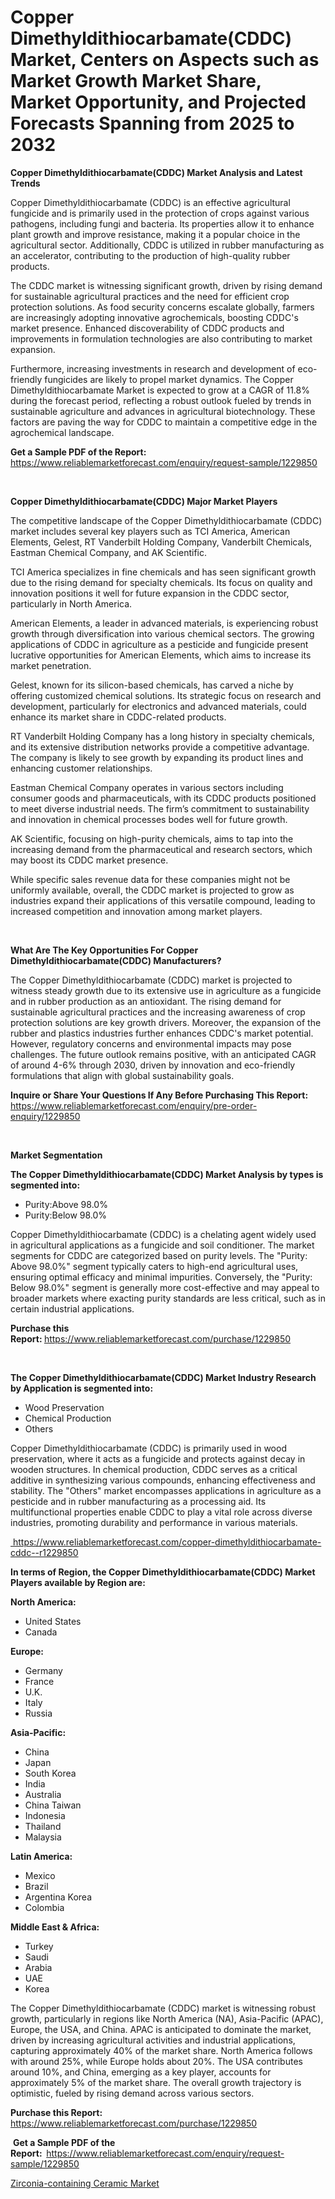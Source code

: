 <p><h1>Copper Dimethyldithiocarbamate(CDDC) Market, Centers on Aspects such as Market Growth Market Share, Market Opportunity, and Projected Forecasts Spanning from 2025 to 2032</h1></p><p><strong>Copper Dimethyldithiocarbamate(CDDC) Market Analysis and Latest Trends</strong></p>
<p><p>Copper Dimethyldithiocarbamate (CDDC) is an effective agricultural fungicide and is primarily used in the protection of crops against various pathogens, including fungi and bacteria. Its properties allow it to enhance plant growth and improve resistance, making it a popular choice in the agricultural sector. Additionally, CDDC is utilized in rubber manufacturing as an accelerator, contributing to the production of high-quality rubber products.</p><p>The CDDC market is witnessing significant growth, driven by rising demand for sustainable agricultural practices and the need for efficient crop protection solutions. As food security concerns escalate globally, farmers are increasingly adopting innovative agrochemicals, boosting CDDC's market presence. Enhanced discoverability of CDDC products and improvements in formulation technologies are also contributing to market expansion.</p><p>Furthermore, increasing investments in research and development of eco-friendly fungicides are likely to propel market dynamics. The Copper Dimethyldithiocarbamate Market is expected to grow at a CAGR of 11.8% during the forecast period, reflecting a robust outlook fueled by trends in sustainable agriculture and advances in agricultural biotechnology. These factors are paving the way for CDDC to maintain a competitive edge in the agrochemical landscape.</p></p>
<p><strong>Get a Sample PDF of the Report:&nbsp;</strong> <a href="https://www.reliablemarketforecast.com/enquiry/request-sample/1229850?utm_campaign=2950&utm_medium=2&utm_source=Github&utm_content=ia&utm_term=03042025&utm_id=copper-dimethyldithiocarbamatecddc">https://www.reliablemarketforecast.com/enquiry/request-sample/1229850</a></p>
<p>&nbsp;</p>
<p><strong>Copper Dimethyldithiocarbamate(CDDC) Major Market Players</strong></p>
<p><p>The competitive landscape of the Copper Dimethyldithiocarbamate (CDDC) market includes several key players such as TCI America, American Elements, Gelest, RT Vanderbilt Holding Company, Vanderbilt Chemicals, Eastman Chemical Company, and AK Scientific. </p><p>TCI America specializes in fine chemicals and has seen significant growth due to the rising demand for specialty chemicals. Its focus on quality and innovation positions it well for future expansion in the CDDC sector, particularly in North America. </p><p>American Elements, a leader in advanced materials, is experiencing robust growth through diversification into various chemical sectors. The growing applications of CDDC in agriculture as a pesticide and fungicide present lucrative opportunities for American Elements, which aims to increase its market penetration.</p><p>Gelest, known for its silicon-based chemicals, has carved a niche by offering customized chemical solutions. Its strategic focus on research and development, particularly for electronics and advanced materials, could enhance its market share in CDDC-related products.</p><p>RT Vanderbilt Holding Company has a long history in specialty chemicals, and its extensive distribution networks provide a competitive advantage. The company is likely to see growth by expanding its product lines and enhancing customer relationships.</p><p>Eastman Chemical Company operates in various sectors including consumer goods and pharmaceuticals, with its CDDC products positioned to meet diverse industrial needs. The firm’s commitment to sustainability and innovation in chemical processes bodes well for future growth.</p><p>AK Scientific, focusing on high-purity chemicals, aims to tap into the increasing demand from the pharmaceutical and research sectors, which may boost its CDDC market presence.</p><p>While specific sales revenue data for these companies might not be uniformly available, overall, the CDDC market is projected to grow as industries expand their applications of this versatile compound, leading to increased competition and innovation among market players.</p></p>
<p>&nbsp;</p>
<p><strong>What Are The Key Opportunities For Copper Dimethyldithiocarbamate(CDDC) Manufacturers?</strong></p>
<p><p>The Copper Dimethyldithiocarbamate (CDDC) market is projected to witness steady growth due to its extensive use in agriculture as a fungicide and in rubber production as an antioxidant. The rising demand for sustainable agricultural practices and the increasing awareness of crop protection solutions are key growth drivers. Moreover, the expansion of the rubber and plastics industries further enhances CDDC's market potential. However, regulatory concerns and environmental impacts may pose challenges. The future outlook remains positive, with an anticipated CAGR of around 4-6% through 2030, driven by innovation and eco-friendly formulations that align with global sustainability goals.</p></p>
<p><strong>Inquire or Share Your Questions If Any Before Purchasing This Report:</strong> <a href="https://www.reliablemarketforecast.com/enquiry/pre-order-enquiry/1229850?utm_campaign=2950&utm_medium=2&utm_source=Github&utm_content=ia&utm_term=03042025&utm_id=copper-dimethyldithiocarbamatecddc">https://www.reliablemarketforecast.com/enquiry/pre-order-enquiry/1229850</a></p>
<p>&nbsp;</p>
<p><strong>Market Segmentation</strong></p>
<p><strong>The Copper Dimethyldithiocarbamate(CDDC) Market Analysis by types is segmented into:</strong></p>
<p><ul><li>Purity:Above 98.0%</li><li>Purity:Below 98.0%</li></ul></p>
<p><p>Copper Dimethyldithiocarbamate (CDDC) is a chelating agent widely used in agricultural applications as a fungicide and soil conditioner. The market segments for CDDC are categorized based on purity levels. The "Purity: Above 98.0%" segment typically caters to high-end agricultural uses, ensuring optimal efficacy and minimal impurities. Conversely, the "Purity: Below 98.0%" segment is generally more cost-effective and may appeal to broader markets where exacting purity standards are less critical, such as in certain industrial applications.</p></p>
<p><strong>Purchase this Report:&nbsp;</strong><a href="https://www.reliablemarketforecast.com/purchase/1229850?utm_campaign=2950&utm_medium=2&utm_source=Github&utm_content=ia&utm_term=03042025&utm_id=copper-dimethyldithiocarbamatecddc">https://www.reliablemarketforecast.com/purchase/1229850</a></p>
<p>&nbsp;</p>
<p><strong>The Copper Dimethyldithiocarbamate(CDDC) Market Industry Research by Application is segmented into:</strong></p>
<p><ul><li>Wood Preservation</li><li>Chemical Production</li><li>Others</li></ul></p>
<p><p>Copper Dimethyldithiocarbamate (CDDC) is primarily used in wood preservation, where it acts as a fungicide and protects against decay in wooden structures. In chemical production, CDDC serves as a critical additive in synthesizing various compounds, enhancing effectiveness and stability. The "Others" market encompasses applications in agriculture as a pesticide and in rubber manufacturing as a processing aid. Its multifunctional properties enable CDDC to play a vital role across diverse industries, promoting durability and performance in various materials.</p></p>
<p><a href="https://www.reliablemarketforecast.com/copper-dimethyldithiocarbamate-cddc--r1229850?utm_campaign=2950&utm_medium=2&utm_source=Github&utm_content=ia&utm_term=03042025&utm_id=copper-dimethyldithiocarbamatecddc">&nbsp;https://www.reliablemarketforecast.com/copper-dimethyldithiocarbamate-cddc--r1229850</a></p>
<p><strong>In terms of Region, the Copper Dimethyldithiocarbamate(CDDC) Market Players available by Region are:</strong></p>
<p>
    <p> <strong> North America: </strong>
        <ul>
            <li>United States</li>
            <li>Canada</li>
        </ul>
        </p> 
    <p> <strong> Europe: </strong>
        <ul>
            <li>Germany</li>
            <li>France</li>
            <li>U.K.</li>
            <li>Italy</li>
            <li>Russia</li>
        </ul>
        </p> 
    <p> <strong> Asia-Pacific: </strong>
        <ul>
            <li>China</li>
            <li>Japan</li>
            <li>South Korea</li>
            <li>India</li>
            <li>Australia</li>
            <li>China Taiwan</li>
            <li>Indonesia</li>
            <li>Thailand</li>
            <li>Malaysia</li>
        </ul>
        </p> 
    <p> <strong> Latin America: </strong>
        <ul>
            <li>Mexico</li>
            <li>Brazil</li>
            <li>Argentina Korea</li>
            <li>Colombia</li>
        </ul>
        </p> 
    <p> <strong> Middle East & Africa: </strong>
        <ul>
            <li>Turkey</li>
            <li>Saudi</li>
            <li>Arabia</li>
            <li>UAE</li>
            <li>Korea</li>
        </ul>
    </p>
    </p>
<p><p>The Copper Dimethyldithiocarbamate (CDDC) market is witnessing robust growth, particularly in regions like North America (NA), Asia-Pacific (APAC), Europe, the USA, and China. APAC is anticipated to dominate the market, driven by increasing agricultural activities and industrial applications, capturing approximately 40% of the market share. North America follows with around 25%, while Europe holds about 20%. The USA contributes around 10%, and China, emerging as a key player, accounts for approximately 5% of the market share. The overall growth trajectory is optimistic, fueled by rising demand across various sectors.</p></p>
<p><strong>Purchase this Report: </strong><a href="https://www.reliablemarketforecast.com/purchase/1229850?utm_campaign=2950&utm_medium=2&utm_source=Github&utm_content=ia&utm_term=03042025&utm_id=copper-dimethyldithiocarbamatecddc">https://www.reliablemarketforecast.com/purchase/1229850</a></p>
<p>&nbsp;<strong>Get a Sample PDF of the Report:&nbsp;&nbsp;</strong><a href="https://www.reliablemarketforecast.com/enquiry/request-sample/1229850?utm_campaign=2950&utm_medium=2&utm_source=Github&utm_content=ia&utm_term=03042025&utm_id=copper-dimethyldithiocarbamatecddc">https://www.reliablemarketforecast.com/enquiry/request-sample/1229850</a></p>
<p><strong></strong></p>
<p><p><a href="https://github.com/vilehoaguy/Market-Research-Report-List-1/blob/main/zirconia-containing-ceramic-market.md?utm_campaign=2950&utm_medium=2&utm_source=Github&utm_content=ia&utm_term=03042025&utm_id=copper-dimethyldithiocarbamatecddc">Zirconia-containing Ceramic Market</a></p></p>